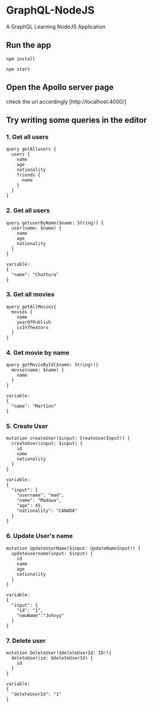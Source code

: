 # GraphQL-NodeJS
A GraphQL Learning NodeJS Application

## Run the app
``` npm install ```

``` npm start ```

## Open the Apollo server page
check the url accordingly
[http://localhost:4000/]

## Try writing some queries in the editor

### 1. Get all users
```
query getAllusers {
  users {
    name
    age
    nationality
    friends {
      name
    }
  }
}
```

### 2. Get all users
```
query getuserByName($name: String!) {
  user(name: $name) {
    name
    age
    nationality
  }
}

variable:
{
  "name": "Chathura"
}
```

### 3. Get all movies
```
query getAllMovies{
  movies {
    name
    yearOfPublish
    isInTheators
  }
}
```
### 4. Get movie by name
```
query getMovieById($name: String!){
  movie(name: $name) {
    name
  }
}

variable:
{
  "name": "Martion"
}
```

### 5. Create User
```
mutation createUser($input: CreateUserInput!) {
  createUser(input: $input) {
    id
    name
    nationality
  }
}

variable:
{
  "input": {
    "username": "mad",
    "name": "Madawa",
    "age": 45,
    "nationality": "CANADA"
  }
}
```

### 6. Update User's name
```
mutation UpdateUserName($input: UpdateNameInput!) {
  updateusername(input: $input) {
    id
    name
    age
    nationality
  }
}

variable:
{
  "input": {
    "id": "1",
    "newName":"Johnyy"
  }
}
```

### 7.  Delete user
```
mutation DeleteUser($deleteUserId: ID!){
  deleteUser(id: $deleteUserId) {
    id
  }
}

variable:
{
  "deleteUserId": "1"
}
```
